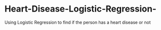 # Heart-Disease-Logistic-Regression-
Using Logistic Regression to find if the person has a heart disease or not
